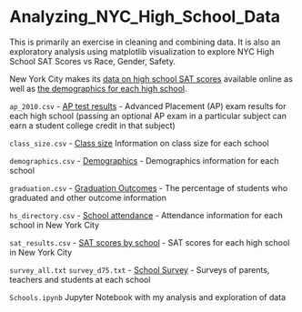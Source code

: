 # Analyzing_NYC_High_School_Data

This is primarily an exercise in cleaning and combining data.
It is also an exploratory analysis using matplotlib visualization to explore NYC High School SAT Scores vs Race, Gender, Safety.

New York City makes its [data on high school SAT scores](https://data.cityofnewyork.us/Education/2012-SAT-Results/f9bf-2cp4) available online as well as [the demographics for each high school](https://data.cityofnewyork.us/Education/2014-2015-DOE-High-School-Directory/n3p6-zve2).

`ap_2010.csv` - [AP test results](https://data.cityofnewyork.us/Education/2010-AP-College-Board-School-Level-Results/itfs-ms3e) - Advanced Placement (AP) exam results for each high school (passing an optional AP exam in a particular subject can earn a student college credit in that subject)

`class_size.csv` - [Class size](https://data.cityofnewyork.us/Education/2010-2011-Class-Size-School-level-detail/urz7-pzb3) Information on class size for each school

`demographics.csv` - [Demographics](https://data.cityofnewyork.us/Education/School-Demographics-and-Accountability-Snapshot-20/ihfw-zy9j) - Demographics information for each school

`graduation.csv` - [Graduation Outcomes](https://data.cityofnewyork.us/Education/School-Demographics-and-Accountability-Snapshot-20/ihfw-zy9j) - The percentage of students who graduated and other outcome information

`hs_directory.csv` - [School attendance](https://data.cityofnewyork.us/Education/School-Attendance-and-Enrollment-Statistics-by-Dis/7z8d-msnt) - Attendance information for each school in New York City

`sat_results.csv` - [SAT scores by school](https://data.cityofnewyork.us/Education/SAT-Results/f9bf-2cp4) - SAT scores for each high school in New York City

`survey_all.txt` `survey_d75.txt` - [School Survey](https://data.cityofnewyork.us/Education/NYC-School-Survey-2011/mnz3-dyi8) - Surveys of parents, teachers and students at each school

`Schools.ipynb` Jupyter Notebook with my analysis and exploration of data
